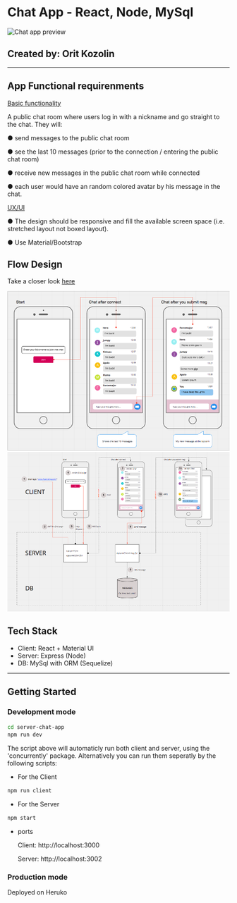 # Chat App - React, Node, MySql

![Chat app preview](chat-flow.gif)

## Created by: Orit Kozolin

<hr>

## App Functional requirenments

<U>Basic functionality </U>

A public chat room where users log in with a nickname and go straight to the chat. They will:

● send messages to the public chat room

● see the last 10 messages (prior to the connection / entering the public chat room)

● receive new messages in the public chat room while connected

● each user would have an random colored avatar by his message in the chat.

<U>UX/UI </U>

● The design should be responsive and fill the
available screen space (i.e. stretched layout not boxed layout).

● Use Material/Bootstrap

## Flow Design

Take a closer look
[here](https://miro.com/app/board/o9J_kpPhOIM=/)

![Chat app UX flow](chat-app-ux-flow.png)
![Chat app socket flow](chat-app-socket-flow.png)

## Tech Stack

- Client: React + Material UI
- Server: Express (Node)
- DB: MySql with ORM (Sequelize)

<hr>

## Getting Started

### <b>Development mode</b>

```bash
cd server-chat-app
npm run dev
```

The script above will automaticly run both client and server, using the 'concurrently' package. Alternatively you can run them seperatly by the following scripts:

- For the Client

```bash
npm run client
```

- For the Server

```bash
npm start
```

- ports

  Client: http://localhost:3000

  Server: http://localhost:3002

### <b>Production mode</b>

Deployed on Heruko
